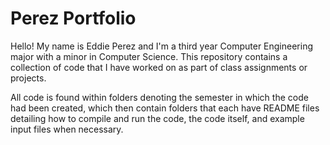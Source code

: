 # Perez Portfolio
Hello! My name is Eddie Perez and I'm a third year Computer Engineering major with a minor in Computer Science. This repository contains a collection of code that I have worked on as part of class assignments or projects.

All code is found within folders denoting the semester in which the code had been created, which then contain folders that each have README files detailing how to compile and run the code, the code itself, and example input files when necessary.
